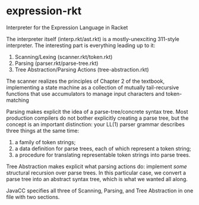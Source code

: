 # expression-rkt
Interpreter for the Expression Language in Racket

The interpreter itself (interp.rkt/ast.rkt) is a mostly-unexciting
311-style interpreter.  The interesting part is everything leading up
to it:
1) Scanning/Lexing (scanner.rkt/token.rkt)
2) Parsing (parser.rkt/parse-tree.rkt)
3) Tree Abstraction/Parsing Actions (tree-abstraction.rkt)

The scanner realizes the principles of Chapter 2 of the textbook,
implementing a state machine as a collection of mutually
tail-recursive functions that use accumulators to manage input
characters and token-matching

Parsing makes explicit the idea of a parse-tree/concrete syntax tree.
Most production compilers do not bother explicitly creating a parse
tree, but the concept is an important distinction: your LL(1)  parser
grammar describes three things at the same time:

1) a family of token strings;
2) a data definition for parse trees, each of which represent a token string;
3) a procedure for translating representable token strings into parse
trees.

Tree Abstraction makes explicit what parsing actions do: implement
*some* structural recursion over parse trees.  In this particular
case, we convert a parse tree into an abstract syntax tree, which is
what we wanted all along.

JavaCC specifies all three of Scanning, Parsing, and Tree Abstraction
in one file with two sections.  
